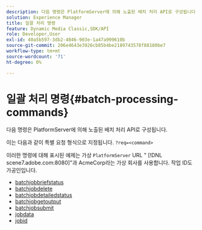 ```yaml
---
description: 다음 명령은 PlatformServer에 의해 노출된 배치 처리 API로 구성됩니다.
solution: Experience Manager
title: 일괄 처리 명령
feature: Dynamic Media Classic,SDK/API
role: Developer,User
exl-id: 40a5b597-3db2-4846-903e-1a47a999610b
source-git-commit: 206e4643e3926cb85b4be2189743578f88180be7
workflow-type: tm+mt
source-wordcount: '71'
ht-degree: 0%

---
```


# 일괄 처리 명령{#batch-processing-commands}

다음 명령은 PlatformServer에 의해 노출된 배치 처리 API로 구성됩니다.

이는 다음과 같이 특별 요청 형식으로 지정됩니다. `?req=<command>`

이러한 명령에 대해 표시된 예제는 가상 `PlatformServer` URL &quot; [!DNL scene7.adobe.com:8080]&quot;과 AcmeCorp라는 가상 회사를 사용합니다. 작업 ID도 가공인입니다.

* [batchjobbriefstatus](r-batchjobbriefstatus.md)
* [batchjobdelete](r-batchjobdelete.md)
* [batchjobdetailedstatus](r-batchjobdetailedstatus.md)
* [batchjobgetoutput](r-batchjobgetoutput.md)
* [batchjobsubmit](r-batchjobsubmit.md)
* [jobdata](r-jobdata.md)
* [jobid](r-jobid.md)
